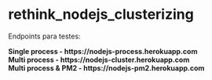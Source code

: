 # rethink_nodejs_clusterizing

Endpoints para testes:

<summary><b>Single process - https://nodejs-process.herokuapp.com</b></summary>

<summary><b>Multi process - https://nodejs-cluster.herokuapp.com</b></summary>

<summary><b>Multi process & PM2 - https://nodejs-pm2.herokuapp.com</b></summary>